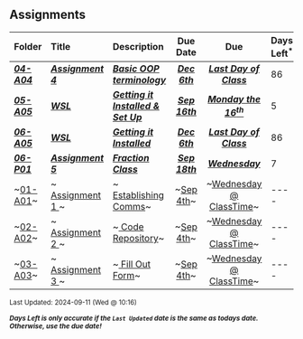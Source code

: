 ## Assignments

| Folder | Title | Description | Due Date | Due | Days Left<sup>*</sup> |
|:------|:------|:------|:-----:|:-----:|-----|
| ***<a href="https://github.com/rugbyprof/2143-Object-Oriented-Programming/tree/master/Assignments/04-A04">04-A04</a>*** | ***<a href="https://github.com/rugbyprof/2143-Object-Oriented-Programming/tree/master/Assignments/04-A04"> Assignment 4 </a>*** | ***<a href="https://github.com/rugbyprof/2143-Object-Oriented-Programming/tree/master/Assignments/04-A04"> Basic OOP terminology</a>*** | ***<a href="https://github.com/rugbyprof/2143-Object-Oriented-Programming/tree/master/Assignments/04-A04">Dec 6th</a>*** | ***<a href="https://github.com/rugbyprof/2143-Object-Oriented-Programming/tree/master/Assignments/04-A04">Last Day of Class</a>*** | 86 |
| ***<a href="https://github.com/rugbyprof/2143-Object-Oriented-Programming/tree/master/Assignments/05-A05">05-A05</a>*** | ***<a href="https://github.com/rugbyprof/2143-Object-Oriented-Programming/tree/master/Assignments/05-A05"> WSL </a>*** | ***<a href="https://github.com/rugbyprof/2143-Object-Oriented-Programming/tree/master/Assignments/05-A05"> Getting it Installed & Set Up</a>*** | ***<a href="https://github.com/rugbyprof/2143-Object-Oriented-Programming/tree/master/Assignments/05-A05">Sep 16th</a>*** | ***<a href="https://github.com/rugbyprof/2143-Object-Oriented-Programming/tree/master/Assignments/05-A05">Monday the 16<sup>th</sup></a>*** | 5 |
| ***<a href="https://github.com/rugbyprof/2143-Object-Oriented-Programming/tree/master/Assignments/06-A05">06-A05</a>*** | ***<a href="https://github.com/rugbyprof/2143-Object-Oriented-Programming/tree/master/Assignments/06-A05"> WSL </a>*** | ***<a href="https://github.com/rugbyprof/2143-Object-Oriented-Programming/tree/master/Assignments/06-A05"> Getting it Installed</a>*** | ***<a href="https://github.com/rugbyprof/2143-Object-Oriented-Programming/tree/master/Assignments/06-A05">Dec 6th</a>*** | ***<a href="https://github.com/rugbyprof/2143-Object-Oriented-Programming/tree/master/Assignments/06-A05">Last Day of Class</a>*** | 86 |
| ***<a href="https://github.com/rugbyprof/2143-Object-Oriented-Programming/tree/master/Assignments/06-P01">06-P01</a>*** | ***<a href="https://github.com/rugbyprof/2143-Object-Oriented-Programming/tree/master/Assignments/06-P01"> Assignment 5 </a>*** | ***<a href="https://github.com/rugbyprof/2143-Object-Oriented-Programming/tree/master/Assignments/06-P01"> Fraction Class</a>*** | ***<a href="https://github.com/rugbyprof/2143-Object-Oriented-Programming/tree/master/Assignments/06-P01">Sep 18th</a>*** | ***<a href="https://github.com/rugbyprof/2143-Object-Oriented-Programming/tree/master/Assignments/06-P01">Wednesday</a>*** | 7 |
| ~<a href="https://github.com/rugbyprof/2143-Object-Oriented-Programming/tree/master/Assignments/01-A01">01-A01</a>~ | ~<a href="https://github.com/rugbyprof/2143-Object-Oriented-Programming/tree/master/Assignments/01-A01"> Assignment 1 </a>~ | ~<a href="https://github.com/rugbyprof/2143-Object-Oriented-Programming/tree/master/Assignments/01-A01"> Establishing Comms</a>~ | ~<a href="https://github.com/rugbyprof/2143-Object-Oriented-Programming/tree/master/Assignments/01-A01">Sep 4th</a>~ | ~<a href="https://github.com/rugbyprof/2143-Object-Oriented-Programming/tree/master/Assignments/01-A01">Wednesday @ ClassTime</a>~ | ---- |
| ~<a href="https://github.com/rugbyprof/2143-Object-Oriented-Programming/tree/master/Assignments/02-A02">02-A02</a>~ | ~<a href="https://github.com/rugbyprof/2143-Object-Oriented-Programming/tree/master/Assignments/02-A02"> Assignment 2 </a>~ | ~<a href="https://github.com/rugbyprof/2143-Object-Oriented-Programming/tree/master/Assignments/02-A02"> Code Repository</a>~ | ~<a href="https://github.com/rugbyprof/2143-Object-Oriented-Programming/tree/master/Assignments/02-A02">Sep 4th</a>~ | ~<a href="https://github.com/rugbyprof/2143-Object-Oriented-Programming/tree/master/Assignments/02-A02">Wednesday @ ClassTime</a>~ | ---- |
| ~<a href="https://github.com/rugbyprof/2143-Object-Oriented-Programming/tree/master/Assignments/03-A03">03-A03</a>~ | ~<a href="https://github.com/rugbyprof/2143-Object-Oriented-Programming/tree/master/Assignments/03-A03"> Assignment 3 </a>~ | ~<a href="https://github.com/rugbyprof/2143-Object-Oriented-Programming/tree/master/Assignments/03-A03"> Fill Out Form</a>~ | ~<a href="https://github.com/rugbyprof/2143-Object-Oriented-Programming/tree/master/Assignments/03-A03">Sep 4th</a>~ | ~<a href="https://github.com/rugbyprof/2143-Object-Oriented-Programming/tree/master/Assignments/03-A03">Wednesday @ ClassTime</a>~ | ---- |

<sup>Last Updated: 2024-09-11 (Wed @ 10:16)</sup> 

<sup>***Days Left is only accurate if the `Last Updated` date is the same as todays date. Otherwise, use the due date!***</sup> 
